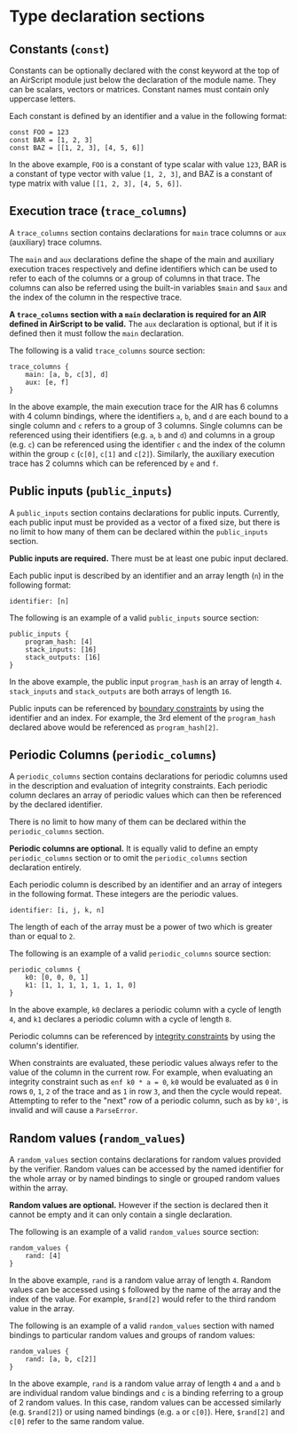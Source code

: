 # Type declaration sections

## Constants (`const`)

Constants can be optionally declared with the const keyword at the top of an AirScript module just below the declaration of the module name. They can be scalars, vectors or matrices. Constant names must contain only uppercase letters.

Each constant is defined by an identifier and a value in the following format:

```
const FOO = 123
const BAR = [1, 2, 3]
const BAZ = [[1, 2, 3], [4, 5, 6]]
```

In the above example, `FOO` is a constant of type scalar with value `123`, BAR is a constant of type vector with value `[1, 2, 3]`, and BAZ is a constant of type matrix with value `[[1, 2, 3], [4, 5, 6]]`.

## Execution trace (`trace_columns`)

A `trace_columns` section contains declarations for `main` trace columns or `aux` (auxiliary) trace columns.

The `main` and `aux` declarations define the shape of the main and auxiliary execution traces respectively and define identifiers which can be used to refer to each of the columns or a group of columns in that trace. The columns can also be referred using the built-in variables `$main` and `$aux` and the index of the column in the respective trace.

**A `trace_columns` section with a `main` declaration is required for an AIR defined in AirScript to be valid.** The `aux` declaration is optional, but if it is defined then it must follow the `main` declaration.

The following is a valid `trace_columns` source section:

```
trace_columns {
    main: [a, b, c[3], d]
    aux: [e, f]
}
```

In the above example, the main execution trace for the AIR has 6 columns with 4 column bindings, where the identifiers `a`, `b`, and `d` are each bound to a single column and `c` refers to a group of 3 columns. Single columns can be referenced using their identifiers (e.g. `a`, `b` and `d`) and columns in a group (e.g. `c`) can be referenced using the identifier `c` and the index of the column within the group `c` (`c[0]`, `c[1]` and `c[2]`). Similarly, the auxiliary execution trace has 2 columns which can be referenced by `e` and `f`.

## Public inputs (`public_inputs`)

A `public_inputs` section contains declarations for public inputs. Currently, each public input must be provided as a vector of a fixed size, but there is no limit to how many of them can be declared within the `public_inputs` section.

**Public inputs are required.** There must be at least one pubic input declared.

Each public input is described by an identifier and an array length (`n`) in the following format:

```
identifier: [n]
```

The following is an example of a valid `public_inputs` source section:

```
public_inputs {
    program_hash: [4]
    stack_inputs: [16]
    stack_outputs: [16]
}
```

In the above example, the public input `program_hash` is an array of length `4`. `stack_inputs` and `stack_outputs` are both arrays of length `16`.

Public inputs can be referenced by [boundary constraints](./constraints.md#boundary_constraints) by using the identifier and an index. For example, the 3rd element of the `program_hash` declared above would be referenced as `program_hash[2]`.

## Periodic Columns (`periodic_columns`)

A `periodic_columns` section contains declarations for periodic columns used in the description and evaluation of integrity constraints. Each periodic column declares an array of periodic values which can then be referenced by the declared identifier.

There is no limit to how many of them can be declared within the `periodic_columns` section.

**Periodic columns are optional.** It is equally valid to define an empty `periodic_columns` section or to omit the `periodic_columns` section declaration entirely.

Each periodic column is described by an identifier and an array of integers in the following format. These integers are the periodic values.

```
identifier: [i, j, k, n]
```

The length of each of the array must be a power of two which is greater than or equal to `2`.

The following is an example of a valid `periodic_columns` source section:

```
periodic_columns {
    k0: [0, 0, 0, 1]
    k1: [1, 1, 1, 1, 1, 1, 1, 0]
}
```

In the above example, `k0` declares a periodic column with a cycle of length `4`, and `k1` declares a periodic column with a cycle of length `8`.

Periodic columns can be referenced by [integrity constraints](./constraints.md#integrity_constraints) by using the column's identifier.

When constraints are evaluated, these periodic values always refer to the value of the column in the current row. For example, when evaluating an integrity constraint such as `enf k0 * a = 0`, `k0` would be evaluated as `0` in rows `0`, `1`, `2` of the trace and as `1` in row `3`, and then the cycle would repeat. Attempting to refer to the "next" row of a periodic column, such as by `k0'`, is invalid and will cause a `ParseError`.

## Random values (`random_values`)

A `random_values` section contains declarations for random values provided by the verifier. Random values can be accessed by the named identifier for the whole array or by named bindings to single or grouped random values within the array.

**Random values are optional.** However if the section is declared then it cannot be empty and it can only contain a single declaration.

The following is an example of a valid `random_values` source section:

```
random_values {
    rand: [4]
}
```

In the above example, `rand` is a random value array of length `4`. Random values can be accessed using `$` followed by the name of the array and the index of the value. For example, `$rand[2]` would refer to the third random value in the array.

The following is an example of a valid `random_values` section with named bindings to particular random values and groups of random values:

```
random_values {
    rand: [a, b, c[2]]
}
```

In the above example, `rand` is a random value array of length `4` and `a` and `b` are individual random value bindings and `c` is a binding referring to a group of 2 random values. In this case, random values can be accessed similarly (e.g. `$rand[2]`) or using named bindings (e.g. `a` or `c[0]`). Here, `$rand[2]` and `c[0]` refer to the same random value.